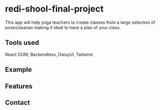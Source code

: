 # redi-shool-final-project
This app will help yoga teachers to create classes from a large selection of poses/asanas making it ideal to have a plan of your class.
## Tools used
React DOM, 
Backendless, 
DaisyUI, 
Tailwind

## Example 
## Features
## Contact

